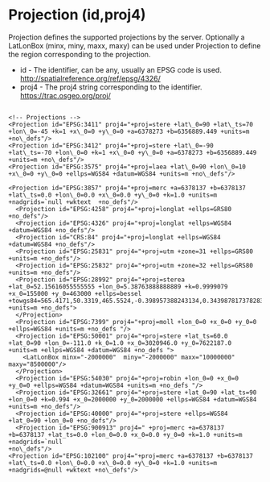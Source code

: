 Projection (id,proj4)
=====================

Projection defines the supported projections by the server. Optionally a
LatLonBox (minx, miny, maxx, maxy) can be used under Projection to
define the region corresponding to the projection.

-   id - The identifier, can be any, usually an EPSG code is used.
    http://spatialreference.org/ref/epsg/4326/
-   proj4 - The proj4 string corresponding to the identifier.
    https://trac.osgeo.org/proj/

```

<!-- Projections -->
<Projection id="EPSG:3411" proj4="+proj=stere +lat\_0=90 +lat\_ts=70
+lon\_0=-45 +k=1 +x\_0=0 +y\_0=0 +a=6378273 +b=6356889.449 +units=m
+no\_defs"/>
<Projection id="EPSG:3412" proj4="+proj=stere +lat\_0=-90
+lat\_ts=-70 +lon\_0=0 +k=1 +x\_0=0 +y\_0=0 +a=6378273 +b=6356889.449
+units=m +no\_defs"/>
<Projection id="EPSG:3575" proj4="+proj=laea +lat\_0=90 +lon\_0=10
+x\_0=0 +y\_0=0 +ellps=WGS84 +datum=WGS84 +units=m +no\_defs"/>

<Projection id="EPSG:3857" proj4="+proj=merc +a=6378137 +b=6378137
+lat\_ts=0.0 +lon\_0=0.0 +x\_0=0.0 +y\_0=0 +k=1.0 +units=m
+nadgrids=`null +wktext  +no_defs"/>
  <Projection id="EPSG:4258" proj4="+proj=longlat +ellps=GRS80 +no_defs"/>
  <Projection id="EPSG:4326" proj4="+proj=longlat +ellps=WGS84 +datum=WGS84 +no_defs"/>
  <Projection id="CRS:84" proj4="+proj=longlat +ellps=WGS84 +datum=WGS84 +no_defs"/>
  <Projection id="EPSG:25831" proj4="+proj=utm +zone=31 +ellps=GRS80 +units=m +no_defs"/>
  <Projection id="EPSG:25832" proj4="+proj=utm +zone=32 +ellps=GRS80 +units=m +no_defs"/>
  <Projection id="EPSG:28992" proj4="+proj=sterea +lat_0=52.15616055555555 +lon_0=5.38763888888889 +k=0.9999079 +x_0=155000 +y_0=463000 +ellps=bessel +towgs84=565.4171,50.3319,465.5524,-0.398957388243134,0.343987817378283,-1.87740163998045,4.0725 +units=m +no_defs">
  </Projection>
  <Projection id="EPSG:7399" proj4="+proj=moll +lon_0=0 +x_0=0 +y_0=0 +ellps=WGS84 +units=m +no_defs "/>
  <Projection id="EPSG:50001" proj4="+proj=stere +lat_ts=60.0 +lat_0=90 +lon_0=-111.0 +k_0=1.0 +x_0=3020946.0 +y_0=7622187.0 +units=m +ellps=WGS84 +datum=WGS84 +no_defs ">
    <LatLonBox minx="-2000000"  miny="-2000000" maxx="10000000" maxy="8500000"/>
  </Projection>
  <Projection id="EPSG:54030" proj4="+proj=robin +lon_0=0 +x_0=0 +y_0=0 +ellps=WGS84 +datum=WGS84 +units=m +no_defs "/>
  <Projection id="EPSG:32661" proj4="+proj=stere +lat_0=90 +lat_ts=90 +lon_0=0 +k=0.994 +x_0=2000000 +y_0=2000000 +ellps=WGS84 +datum=WGS84 +units=m +no_defs"/>
  <Projection id="EPSG:40000" proj4="+proj=stere +ellps=WGS84 +lat_0=90 +lon_0=0 +no_defs"/>
  <Projection id="EPSG:900913" proj4=" +proj=merc +a=6378137 +b=6378137 +lat_ts=0.0 +lon_0=0.0 +x_0=0.0 +y_0=0 +k=1.0 +units=m +nadgrids=`null
+no\_defs"/>
<Projection id="EPSG:102100" proj4="+proj=merc +a=6378137 +b=6378137
+lat\_ts=0.0 +lon\_0=0.0 +x\_0=0.0 +y\_0=0 +k=1.0 +units=m
+nadgrids=@null +wktext +no\_defs"/>
```
